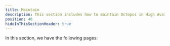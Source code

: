 ```yaml
---
title: Maintain
description: This section includes how to maintain Octopus in High Availability
position: 40
hideInThisSectionHeader: true
---
```


In this section, we have the following pages:
